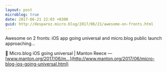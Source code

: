 ```yaml
---
layout: post
microblog: true
date: 2017-06-21 22:03 +0300
guid: http://desparoz.micro.blog/2017/06/21/awesome-on-fronts.html
---
```

Awesome on 2 fronts: iOS app going universal and micro.blog public launch approaching...

🔗 Micro.blog iOS going universal | Manton Reece — [www.manton.org/2017/06/m...](http://www.manton.org/2017/06/micro-blog-ios-going-universal.html)
